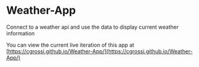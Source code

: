 # Weather-App
Connect to a weather api and use the data to display current weather information

You can view the current live iteration of this app at [https://cgrossi.github.io/Weather-App/](https://cgrossi.github.io/Weather-App/)
